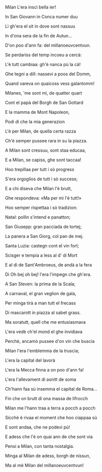 Milan L'era inscì bella ier!


In San Giovann in Conca numer duu

Lì gh'era el sit in dove sont nassuu

In d'ona sera de la fin de Autun...

D'on poo d'ann fa: del millanoeuvcentvun.

Se perdariss del temp incoeu a cercà:

L'è tutt cambiaa: gh'è nanca pù la cà!

Ghe tegni a dill: nassevi a poos del Domm,

Quand vareva on quaicoss vess galantomm!

Milanes, 'me sont mì, de quatter quart

Cont el papà del Borgh de San Gottard

E la mamma de Mont Napoleon,

Podi dì che la mia generazion

L'è per Milan, de quella certa razza

Ch'è semper pussee rara in su la piazza.

A Milan sont cressuu, sont staa educaa,

E a Milan, se capiss, ghe sont taccaa!

Hoo trepillaa per tutt i sò progress

S'era orgoglios de tutt i sò success;

E a chi diseva che Milan l'è brutt,

Ghe respondeva: «Ma per mì l'è tutt!»

Hoo semper rispettaa i sò tradizion:

Natal: pollin s'intend e panatton;

San Giusepp: gran pacciada de tortej;

La panera a San Giorg, col pan de mej.

Santa Luzia: castegn cont el vin fort;

Scisger e tempia a less al d' di Mort

E al dì de Sant'Ambroeus, de andà a la fera

Di Oh bej oh bej! l'era l'impegn che gh'era.

A San Steven: la prima de la Scala;

A carnaval, el gran veglion de gala,

Per minga tirà a man tutt el frecass

Di mascarott in piazza al sabet grass.

Ma soratutt, quell che me entusiasmava

L'era vedè ch'el mond el ghe invidiava

Perchè, ancamò pussee d'on vin che buscia

Milan l'era l'emblemma de la truscia;

L'era la capital del lavorà

L'era la Mecca finna a on poo d'ann fa!

L'era l'allevament di asnitt de soma

Ch'hann faa sù insemma el capital de Roma...

Fin che on brutt dì ona massa de lifrocch

Milan me l'hann traa a terra a pocch a pocch

Sicchè è rivaa el moment che hoo ciappaa sù

E sont andaa, che ne podevi pù!

E adess che l'è on quai ann de che sont via

Pensi a Milan, con tanta nostalgia.

Minga al Milan de adess, borgh de nissun,

Ma al mè Milan del millanoeuvcentvun!



      

       
    
  
  



